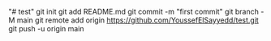 "# test"  git init git add README.md git commit -m "first commit" git branch -M main git remote add origin https://github.com/YoussefElSayyedd/test.git git push -u origin main
